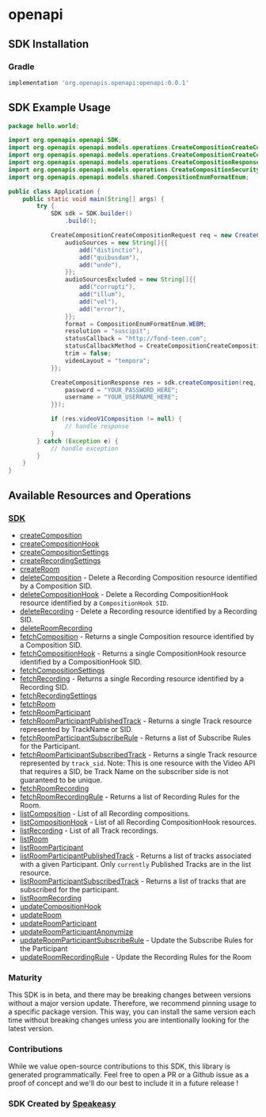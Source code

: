 # openapi

<!-- Start SDK Installation -->
## SDK Installation

### Gradle

```groovy
implementation 'org.openapis.openapi:openapi:0.0.1'
```
<!-- End SDK Installation -->

## SDK Example Usage
<!-- Start SDK Example Usage -->
```java
package hello.world;

import org.openapis.openapi.SDK;
import org.openapis.openapi.models.operations.CreateCompositionCreateCompositionRequest;
import org.openapis.openapi.models.operations.CreateCompositionCreateCompositionRequestStatusCallbackMethodEnum;
import org.openapis.openapi.models.operations.CreateCompositionResponse;
import org.openapis.openapi.models.operations.CreateCompositionSecurity;
import org.openapis.openapi.models.shared.CompositionEnumFormatEnum;

public class Application {
    public static void main(String[] args) {
        try {
            SDK sdk = SDK.builder()
                .build();

            CreateCompositionCreateCompositionRequest req = new CreateCompositionCreateCompositionRequest("corrupti") {{
                audioSources = new String[]{{
                    add("distinctio"),
                    add("quibusdam"),
                    add("unde"),
                }};
                audioSourcesExcluded = new String[]{{
                    add("corrupti"),
                    add("illum"),
                    add("vel"),
                    add("error"),
                }};
                format = CompositionEnumFormatEnum.WEBM;
                resolution = "suscipit";
                statusCallback = "http://fond-teen.com";
                statusCallbackMethod = CreateCompositionCreateCompositionRequestStatusCallbackMethodEnum.DELETE;
                trim = false;
                videoLayout = "tempora";
            }};            

            CreateCompositionResponse res = sdk.createComposition(req, new CreateCompositionSecurity("suscipit", "molestiae") {{
                password = "YOUR_PASSWORD_HERE";
                username = "YOUR_USERNAME_HERE";
            }});

            if (res.videoV1Composition != null) {
                // handle response
            }
        } catch (Exception e) {
            // handle exception
        }
    }
}
```
<!-- End SDK Example Usage -->

<!-- Start SDK Available Operations -->
## Available Resources and Operations

### [SDK](docs/sdk/README.md)

* [createComposition](docs/sdk/README.md#createcomposition)
* [createCompositionHook](docs/sdk/README.md#createcompositionhook)
* [createCompositionSettings](docs/sdk/README.md#createcompositionsettings)
* [createRecordingSettings](docs/sdk/README.md#createrecordingsettings)
* [createRoom](docs/sdk/README.md#createroom)
* [deleteComposition](docs/sdk/README.md#deletecomposition) - Delete a Recording Composition resource identified by a Composition SID.
* [deleteCompositionHook](docs/sdk/README.md#deletecompositionhook) - Delete a Recording CompositionHook resource identified by a `CompositionHook SID`.
* [deleteRecording](docs/sdk/README.md#deleterecording) - Delete a Recording resource identified by a Recording SID.
* [deleteRoomRecording](docs/sdk/README.md#deleteroomrecording)
* [fetchComposition](docs/sdk/README.md#fetchcomposition) - Returns a single Composition resource identified by a Composition SID.
* [fetchCompositionHook](docs/sdk/README.md#fetchcompositionhook) - Returns a single CompositionHook resource identified by a CompositionHook SID.
* [fetchCompositionSettings](docs/sdk/README.md#fetchcompositionsettings)
* [fetchRecording](docs/sdk/README.md#fetchrecording) - Returns a single Recording resource identified by a Recording SID.
* [fetchRecordingSettings](docs/sdk/README.md#fetchrecordingsettings)
* [fetchRoom](docs/sdk/README.md#fetchroom)
* [fetchRoomParticipant](docs/sdk/README.md#fetchroomparticipant)
* [fetchRoomParticipantPublishedTrack](docs/sdk/README.md#fetchroomparticipantpublishedtrack) - Returns a single Track resource represented by TrackName or SID.
* [fetchRoomParticipantSubscribeRule](docs/sdk/README.md#fetchroomparticipantsubscriberule) - Returns a list of Subscribe Rules for the Participant.
* [fetchRoomParticipantSubscribedTrack](docs/sdk/README.md#fetchroomparticipantsubscribedtrack) - Returns a single Track resource represented by `track_sid`.  Note: This is one resource with the Video API that requires a SID, be Track Name on the subscriber side is not guaranteed to be unique.
* [fetchRoomRecording](docs/sdk/README.md#fetchroomrecording)
* [fetchRoomRecordingRule](docs/sdk/README.md#fetchroomrecordingrule) - Returns a list of Recording Rules for the Room.
* [listComposition](docs/sdk/README.md#listcomposition) - List of all Recording compositions.
* [listCompositionHook](docs/sdk/README.md#listcompositionhook) - List of all Recording CompositionHook resources.
* [listRecording](docs/sdk/README.md#listrecording) - List of all Track recordings.
* [listRoom](docs/sdk/README.md#listroom)
* [listRoomParticipant](docs/sdk/README.md#listroomparticipant)
* [listRoomParticipantPublishedTrack](docs/sdk/README.md#listroomparticipantpublishedtrack) - Returns a list of tracks associated with a given Participant. Only `currently` Published Tracks are in the list resource.
* [listRoomParticipantSubscribedTrack](docs/sdk/README.md#listroomparticipantsubscribedtrack) - Returns a list of tracks that are subscribed for the participant.
* [listRoomRecording](docs/sdk/README.md#listroomrecording)
* [updateCompositionHook](docs/sdk/README.md#updatecompositionhook)
* [updateRoom](docs/sdk/README.md#updateroom)
* [updateRoomParticipant](docs/sdk/README.md#updateroomparticipant)
* [updateRoomParticipantAnonymize](docs/sdk/README.md#updateroomparticipantanonymize)
* [updateRoomParticipantSubscribeRule](docs/sdk/README.md#updateroomparticipantsubscriberule) - Update the Subscribe Rules for the Participant
* [updateRoomRecordingRule](docs/sdk/README.md#updateroomrecordingrule) - Update the Recording Rules for the Room
<!-- End SDK Available Operations -->

### Maturity

This SDK is in beta, and there may be breaking changes between versions without a major version update. Therefore, we recommend pinning usage 
to a specific package version. This way, you can install the same version each time without breaking changes unless you are intentionally 
looking for the latest version.

### Contributions

While we value open-source contributions to this SDK, this library is generated programmatically. 
Feel free to open a PR or a Github issue as a proof of concept and we'll do our best to include it in a future release !

### SDK Created by [Speakeasy](https://docs.speakeasyapi.dev/docs/using-speakeasy/client-sdks)
